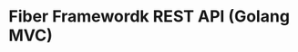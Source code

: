 # Fiber Framewordk REST API (Golang MVC)
<!-- 
## Installation

```sh
cd dillinger
npm i
node app
``` -->


